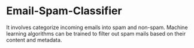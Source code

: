 # Email-Spam-Classifier
It involves categorize incoming emails into spam and non-spam. Machine learning algorithms can be trained to filter out spam mails based on their content and metadata.
